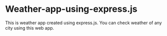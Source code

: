 # Weather-app-using-express.js
This is weather app created using express.js. You can check weather of any city using this web app.
